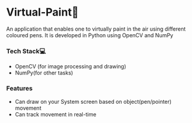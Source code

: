 # Virtual-Paint🎨
An application that enables one to virtually paint in the air using different coloured pens. It is developed in Python using OpenCV and NumPy

### Tech Stack💻
- OpenCV (for image processing and drawing)
- NumPy(for other tasks)

### Features
* Can draw on your System screen based on object(pen/pointer) movement
* Can track movement in real-time
